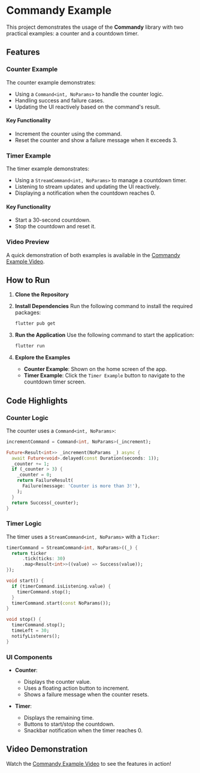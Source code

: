 
# Commandy Example

This project demonstrates the usage of the **Commandy** library with two practical examples: a counter and a countdown timer.

## Features

### Counter Example
The counter example demonstrates:
- Using a `Command<int, NoParams>` to handle the counter logic.
- Handling success and failure cases.
- Updating the UI reactively based on the command's result.

#### Key Functionality
- Increment the counter using the command.
- Reset the counter and show a failure message when it exceeds 3.

### Timer Example
The timer example demonstrates:
- Using a `StreamCommand<int, NoParams>` to manage a countdown timer.
- Listening to stream updates and updating the UI reactively.
- Displaying a notification when the countdown reaches 0.

#### Key Functionality
- Start a 30-second countdown.
- Stop the countdown and reset it.

### Video Preview
A quick demonstration of both examples is available in the [Commandy Example Video](commandy_example.mp4).

## How to Run

1. **Clone the Repository**
   

2. **Install Dependencies**
   Run the following command to install the required packages:
   ```bash
   flutter pub get
   ```

3. **Run the Application**
   Use the following command to start the application:
   ```bash
   flutter run
   ```

4. **Explore the Examples**
   - **Counter Example**: Shown on the home screen of the app.
   - **Timer Example**: Click the `Timer Example` button to navigate to the countdown timer screen.

## Code Highlights

### Counter Logic
The counter uses a `Command<int, NoParams>`:
```dart
incrementCommand = Command<int, NoParams>(_increment);

Future<Result<int>> _increment(NoParams _) async {
  await Future<void>.delayed(const Duration(seconds: 1));
  _counter += 1;
  if (_counter > 3) {
    _counter = 0;
    return FailureResult(
      Failure(message: 'Counter is more than 3!'),
    );
  }
  return Success(_counter);
}
```

### Timer Logic
The timer uses a `StreamCommand<int, NoParams>` with a `Ticker`:
```dart
timerCommand = StreamCommand<int, NoParams>((_) {
  return ticker
      .tick(ticks: 30)
      .map<Result<int>>((value) => Success(value));
});

void start() {
  if (timerCommand.isListening.value) {
    timerCommand.stop();
  }
  timerCommand.start(const NoParams());
}

void stop() {
  timerCommand.stop();
  timeLeft = 30;
  notifyListeners();
}
```

### UI Components
- **Counter**: 
  - Displays the counter value.
  - Uses a floating action button to increment.
  - Shows a failure message when the counter resets.

- **Timer**: 
  - Displays the remaining time.
  - Buttons to start/stop the countdown.
  - Snackbar notification when the timer reaches 0.

## Video Demonstration

Watch the [Commandy Example Video](commandy_example.mp4) to see the features in action!
